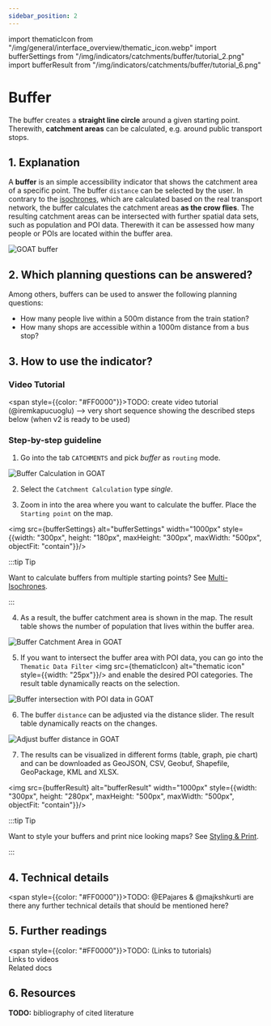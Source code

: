 ```yaml
---
sidebar_position: 2
---
```


import thematicIcon from "/img/general/interface_overview/thematic_icon.webp"
import bufferSettings from "/img/indicators/catchments/buffer/tutorial_2.png"
import bufferResult from "/img/indicators/catchments/buffer/tutorial_6.png"

# Buffer

The buffer creates a **straight line circle** around a given starting point. Therewith, **catchment areas** can be calculated, e.g. around public transport stops.  


## 1. Explanation

A **buffer** is an simple accessibility indicator that shows the catchment area of a specific point. The buffer ``distance`` can be selected by the user. In contrary to the [isochrones](isochrones/), which are calculated based on the real transport network, the buffer calculates the catchment areas **as the crow flies**. The resulting catchment areas can be intersected with further spatial data sets, such as population and POI data. Therewith it can be assessed how many people or POIs are located within the buffer area.  

![GOAT buffer](/img/indicators/catchments/buffer/buffer.png "GOAT buffer")

## 2. Which planning questions can be answered? 

Among others, buffers can be used to answer the following planning questions:
- How many people live within a 500m distance from the train station? 
- How many shops are accessible within a 1000m distance from a bus stop?

## 3. How to use the indicator?

### Video Tutorial

<span style={{color: "#FF0000"}}>TODO: create video tutorial (@iremkapucuoglu) --> very short sequence showing the described steps below (when v2 is ready to be used)</span>


### Step-by-step guideline

1. Go into the tab ``CATCHMENTS`` and pick _buffer_ as ``routing`` mode. 

![Buffer Calculation in GOAT](/img/indicators/catchments/buffer/tutorial_1.png "Buffer Calculation in GOAT")
   
2. Select the ``Catchment Calculation`` type _single_. 
   
3. Zoom in into the area where you want to calculate the buffer. Place the ``Starting point`` on the map. 

<img src={bufferSettings} alt="bufferSettings" width="1000px" style={{width: "300px", height: "180px", maxHeight: "300px", maxWidth: "500px", objectFit: "contain"}}/> 

:::tip Tip

Want to calculate buffers from multiple starting points? See [Multi-Isochrones](multi-isochrones/).

:::

4. As a result, the buffer catchment area is shown in the map. The result table shows the number of population that lives within the buffer area. 

![Buffer Catchment Area in GOAT](/img/indicators/catchments/buffer/tutorial_3.png "Buffer Catchment Area in GOAT")

5. If you want to intersect the buffer area with POI data, you can go into the ``Thematic Data Filter`` <img src={thematicIcon} alt="thematic icon" style={{width: "25px"}}/> and enable the desired POI categories. The result table dynamically reacts on the selection.

![Buffer intersection with POI data in GOAT](/img/indicators/catchments/buffer/tutorial_4.png "Buffer intersection with POI data in GOAT")

6. The buffer ``distance`` can be adjusted via the distance slider. The result table dynamically reacts on the changes.

![Adjust buffer distance in GOAT](/img/indicators/catchments/buffer/tutorial_5.png "Adjust buffer distance in GOAT")

7. The results can be visualized in different forms (table, graph, pie chart) and can be downloaded as GeoJSON, CSV, Geobuf, Shapefile, GeoPackage, KML and XLSX. 

<img src={bufferResult} alt="bufferResult" width="1000px" style={{width: "300px", height: "280px", maxHeight: "500px", maxWidth: "500px", objectFit: "contain"}}/> 

:::tip Tip

Want to style your buffers and print nice looking maps? See [Styling & Print](../../styling_and_print/).

:::

## 4. Technical details

<span style={{color: "#FF0000"}}>TODO: @EPajares & @majkshkurti are there any further technical details that should be mentioned here?</span>

## 5. Further readings


<span style={{color: "#FF0000"}}>TODO:</span> 
(Links to tutorials)  
Links to videos  
Related docs  

## 6. Resources

**TODO:**
bibliography of cited literature